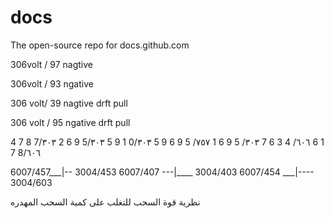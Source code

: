 # docs
The open-source repo for docs.github.com

306volt / 97 nagtive
 
306volt / 93 ngative

306 volt/ 39 nagtive drft pull

306 volt / 95 ngative drft pull


4 7 8 7/٣٠٣
2 6 9 5/٣٠٣
5 9 1 0/٣٠٣
5 9 6 9 5 /٧٥٧
1 6 9 5 /٣٠٣
7 6 3 4 /٦٠٦
6 1 7 8/٦٠٦

6007/457___|-- 3004/453
6007/407 ---|____ 3004/403
6007/454 ___|---- 3004/603


نظرية قوة السحب للتغلب على كمية السحب المهدره 

